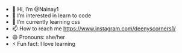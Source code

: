 - 👋 Hi, I’m @Nainay1
- 👀 I’m interested in learn to code
- 🌱 I’m currently learning css
- 📫 How to reach me https://www.instagram.com/deenyscorners1/
- 😄 Pronouns: she/her
- ⚡ Fun fact: I love learning

<!---
Nainay1/Nainay1 is a ✨ special ✨ repository because its `README.md` (this file) appears on your GitHub profile.
You can click the Preview link to take a look at your changes.
--->

